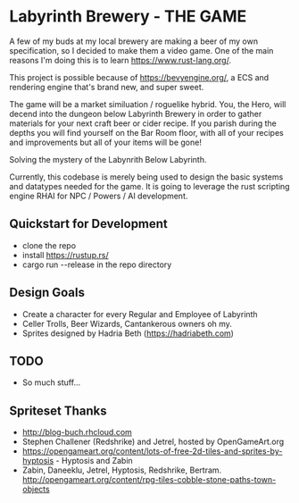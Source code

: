 # Labyrinth Brewery - THE GAME

A few of my buds at my local brewery are making a beer of my own specification, so I decided to make them a video game. One of the main reasons I'm doing this is to learn
https://www.rust-lang.org/. 

This project is possible because of https://bevyengine.org/, a ECS and rendering engine that's brand new, and super sweet.

The game will be a market similuation / roguelike hybrid. You, the Hero, will decend into the dungeon below Labyrinth Brewery in order to gather materials for your next
craft beer or cider recipe. If you parish during the depths you will find yourself on the Bar Room floor, with all of your recipes and improvements but all of your
items will be gone!

Solving the mystery of the Labynrith Below Labyrinth.

Currently, this codebase is merely being used to design the basic systems and datatypes needed for the game. It is going to leverage the rust scripting engine RHAI for NPC / Powers / AI development.

## Quickstart for Development

- clone the repo
- install https://rustup.rs/
- cargo run --release in the repo directory

## Design Goals 

- Create a character for every Regular and Employee of Labyrinth
- Celler Trolls, Beer Wizards, Cantankerous owners oh my.
- Sprites designed by Hadria Beth (https://hadriabeth.com)

## TODO

- So much stuff...

## Spriteset Thanks

- http://blog-buch.rhcloud.com
- Stephen Challener (Redshrike) and Jetrel, hosted by OpenGameArt.org
- https://opengameart.org/content/lots-of-free-2d-tiles-and-sprites-by-hyptosis - Hyptosis and Zabin
- Zabin, Daneeklu, Jetrel, Hyptosis, Redshrike, Bertram. http://opengameart.org/content/rpg-tiles-cobble-stone-paths-town-objects 
